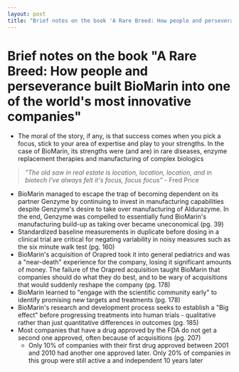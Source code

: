 ```yaml
---
layout: post
title: "Brief notes on the book 'A Rare Breed: How people and perseverance built BioMarin into one of the world's most innovative companies'"
---
```


# Brief notes on the book "A Rare Breed: How people and perseverance built BioMarin into one of the world's most innovative companies"

- The moral of the story, if any, is that success comes when you pick a focus, stick to your area of expertise and play to your strengths. In the case of BioMarin, its strengths were (and are) in rare diseases, enzyme replacement therapies and manufacturing of complex biologics

>*"The old saw in real estate is location, location, location, and in biotech I've always felt it's focus, focus focus"* \- Fred Price

- BioMarin managed to escape the trap of becoming dependent on its partner Genzyme by continuing to invest in manufacturing capabilities despite Genzyme's desire to take over manufacturing of Aldurazyme. In the end, Genzyme was compelled to essentially fund BioMarin's manufacturing build-up as taking over became uneconomical (pg. 39)
- Standardized baseline measurements in duplicate before dosing in a clinical trial are critical for negating variability in noisy measures such as the six minute walk test (pg. 160)
- BioMarin's acquisition of Orapred took it into general pediatrics and was a "near-death" experience for the company, losing it significant amounts of money. The failure of the Orapred acquisition taught BioMarin that companies should do what they do best, and to be wary of acquisitions that would suddenly reshape the company (pg. 178)
- BioMarin learned to "engage with the scientific community early" to identify promising new targets and treatments (pg. 178)
- BioMarin's research and development process seeks to establish a "Big effect" before progressing treatments into human trials - qualitative rather than just quantitative differences in outcomes (pg. 185)
- Most companies that have a drug approved by the FDA do not get a second one approved, often because of acquisitions (pg. 207)
	-  Only 10% of companies with their first drug approved between 2001 and 2010 had another one approved later. Only 20% of companies in this group were still active a and independent 10 years later